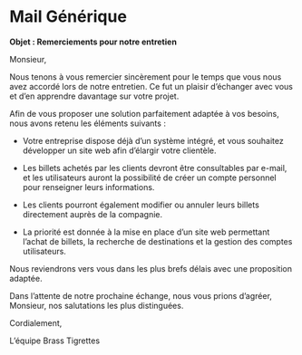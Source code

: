 # Mail Générique

**Objet : Remerciements pour notre entretien**

Monsieur,

Nous tenons à vous remercier sincèrement pour le temps que vous nous avez accordé lors de notre entretien. Ce fut un plaisir d’échanger avec vous et d’en apprendre davantage sur votre projet.

Afin de vous proposer une solution parfaitement adaptée à vos besoins, nous avons retenu les éléments suivants :

- Votre entreprise dispose déjà d’un système intégré, et vous souhaitez développer un site web afin d’élargir votre clientèle.

- Les billets achetés par les clients devront être consultables par e-mail, et les utilisateurs auront la possibilité de créer un compte personnel pour renseigner leurs informations.

- Les clients pourront également modifier ou annuler leurs billets directement auprès de la compagnie.

- La priorité est donnée à la mise en place d’un site web permettant l’achat de billets, la recherche de destinations et la gestion des comptes utilisateurs.

Nous reviendrons vers vous dans les plus brefs délais avec une proposition adaptée.

Dans l’attente de notre prochaine échange, nous vous prions d’agréer, Monsieur, nos salutations les plus distinguées.

Cordialement,

L’équipe Brass Tigrettes
